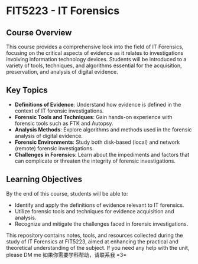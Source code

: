 # FIT5223 - IT Forensics

## Course Overview
This course provides a comprehensive look into the field of IT Forensics, focusing on the critical aspects of evidence as it relates to investigations involving information technology devices. Students will be introduced to a variety of tools, techniques, and algorithms essential for the acquisition, preservation, and analysis of digital evidence.

## Key Topics
- **Definitions of Evidence**: Understand how evidence is defined in the context of IT forensic investigations.
- **Forensic Tools and Techniques**: Gain hands-on experience with forensic tools such as FTK and Autopsy.
- **Analysis Methods**: Explore algorithms and methods used in the forensic analysis of digital evidence.
- **Forensic Environments**: Study both disk-based (local) and network (remote) forensic investigations.
- **Challenges in Forensics**: Learn about the impediments and factors that can complicate or threaten the integrity of forensic investigations.

## Learning Objectives
By the end of this course, students will be able to:
- Identify and apply the definitions of evidence relevant to IT forensics.
- Utilize forensic tools and techniques for evidence acquisition and analysis.
- Recognize and mitigate the challenges faced in forensic investigations.

This repository contains notes, tools, and resources collected during the study of IT Forensics at FIT5223, aimed at enhancing the practical and theoretical understanding of the subject.
If you need any help with the unit, please DM me 如果你需要学科帮助，请联系我 =3=
